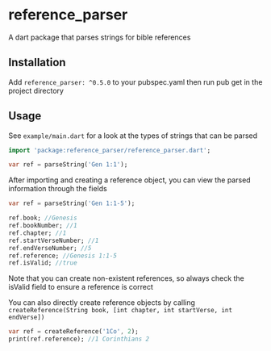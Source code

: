 # reference_parser
A dart package that parses strings for bible references

## Installation
Add `reference_parser: ^0.5.0` to your pubspec.yaml then run pub get in the project directory

## Usage
See `example/main.dart` for a look at the types of strings
that can be parsed
```dart
import 'package:reference_parser/reference_parser.dart';

var ref = parseString('Gen 1:1');
```

After importing and creating a reference object, you can
view the parsed information through the fields

```dart
var ref = parseString('Gen 1:1-5');

ref.book; //Genesis
ref.bookNumber; //1
ref.chapter; //1
ref.startVerseNumber; //1
ref.endVerseNumber; //5
ref.reference; //Genesis 1:1-5
ref.isValid; //true
```

Note that you can create non-existent references, so always
check the isValid field to ensure a reference is correct

You can also directly create reference objects by calling
`createReference(String book, [int chapter, int startVerse, int endVerse])`
```dart
var ref = createReference('1Co', 2);
print(ref.reference); //1 Corinthians 2
```

